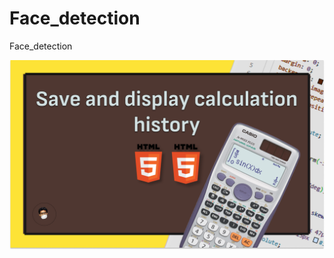 # Face_detection
Face_detection

![alt text](https://github.com/SameeraWijesooriya/Calculator-with-display-history-function/blob/main/img.png)
